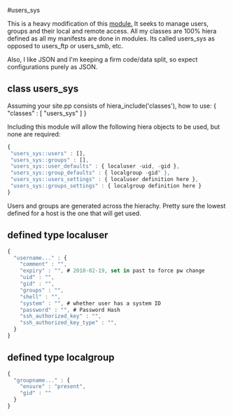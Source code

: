 #users_sys

This is a heavy modification of this [module.](https://github.com/francispereira/puppet-generic) It
seeks to manage users, groups and their local and remote access. All my classes are 100% hiera
defined as all my manifests are done in modules. Its called users_sys as opposed to
users_ftp or users_smb, etc. 

Also, I like JSON and I'm keeping a firm code/data split, so expect configurations purely as JSON.
## class users_sys

Assuming your site.pp consists of hiera_include('classes'), how to use:
{
  "classes" : [
    "users_sys"
  ]
}

Including this module will allow the following hiera objects to be used, but none are required:
 ```javascript
{
  "users_sys::users" : [],
  "users_sys::groups" : [],
  "users_sys::user_defaults" : { localuser -uid, -gid },
  "users_sys::group_defaults" : { localgroup -gid" },
  "users_sys::users_settings" : { localuser definition here },
  "users_sys::groups_settings" : { localgroup definition here }
}
```
Users and groups are generated across the hierachy. Pretty sure the lowest defined for a host is the one that will get used. 

## defined type localuser
```javascript
{
  "username..." : {
    "comment" : "",
    "expiry" : "", # 2010-02-19, set in past to force pw change 
    "uid" : "",
    "gid" : "",
    "groups" : "",
    "shell" : "",
    "system" : "", # whether user has a system ID
    "password" : "", # Password Hash
    "ssh_authorized_key" : "",
    "ssh_authorized_key_type" : "",
  }
}
```

## defined type localgroup
```javascript
{
  "groupname..." : {
    "ensure" : "present",
    "gid" : ""
  }
}
```


